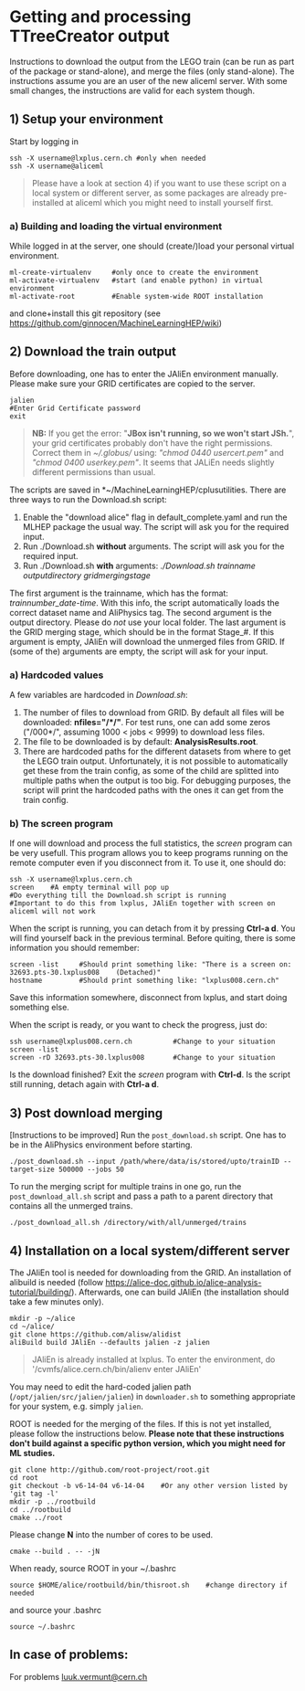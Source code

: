 # Getting and processing TTreeCreator output

Instructions to download the output from the LEGO train (can be run as part of the package or stand-alone), and merge the files (only stand-alone). The instructions assume you are an user of the new aliceml server. With some small changes, the instructions are valid for each system though.

## 1) Setup your environment

Start by logging in
```
ssh -X username@lxplus.cern.ch #only when needed
ssh -X username@aliceml
```
> Please have a look at section 4) if you want to use these script on a local system or different server, as some packages are already pre-installed at aliceml which you might need to install yourself first.

### a) Building and loading the virtual environment

While logged in at the server, one should (create/)load your personal virtual environment.
```
ml-create-virtualenv     #only once to create the environment
ml-activate-virtualenv   #start (and enable python) in virtual environment
ml-activate-root         #Enable system-wide ROOT installation
```
and clone+install this git repository (see https://github.com/ginnocen/MachineLearningHEP/wiki)

## 2) Download the train output

Before downloading, one has to enter the JAliEn environment manually. Please make sure your GRID certificates are copied to the server.
```
jalien
#Enter Grid Certificate password
exit
```
> **NB:** If you get the error: "**JBox isn't running, so we won't start JSh.**", your grid certificates probably don't have the right permissions. Correct them in *~/.globus/* using: *"chmod 0440 usercert.pem"* and *"chmod 0400 userkey.pem"*. It seems that JALiEn needs slightly different permissions than usual.


The scripts are saved in *~/MachineLearningHEP/cplusutilities. There are three ways to run the Download.sh script:
1) Enable the "download alice" flag in default_complete.yaml and run the MLHEP package the usual way. The script will ask you for the required input.
2) Run ./Download.sh **without** arguments. The script will ask you for the required input.
3) Run ./Download.sh **with** arguments: *./Download.sh trainname outputdirectory gridmergingstage*

The first argument is the trainname, which has the format: *trainnumber_date-time*. With this info, the script automatically loads the correct dataset name and AliPhysics tag. The second argument is the output directory. Please do *not* use your local folder. The last argument is the GRID merging stage, which should be in the format Stage_#. If this argument is empty, JAliEn will download the unmerged files from GRID. If (some of the) arguments are empty, the script will ask for your input.


### a) Hardcoded values

A few variables are hardcoded in *Download.sh*:
1) The number of files to download from GRID. By default all files will be downloaded: **nfiles="/*/"**. For test runs, one can add some zeros ("/000*/", assuming 1000 < jobs < 9999) to download less files.
2) The file to be downloaded is by default: **AnalysisResults.root**.
3) There are hardcoded paths for the different datasets from where to get the LEGO train output. Unfortunately, it is not possible to automatically get these from the train config, as some of the child are splitted into multiple paths when the output is too big. For debugging purposes, the script will print the hardcoded paths with the ones it can get from the train config.

### b) The screen program

If one will download and process the full statistics, the *screen* program can be very usefull. This program allows you to keep programs running on the remote computer even if you disconnect from it. To use it, one should do:
```
ssh -X username@lxplus.cern.ch
screen    #A empty terminal will pop up
#Do everything till the Download.sh script is running
#Important to do this from lxplus, JAliEn together with screen on aliceml will not work
```
When the script is running, you can detach from it by pressing **Ctrl-a d**. You will find yourself back in the previous terminal. Before quiting, there is some information you should remember:
```
screen -list     #Should print something like: "There is a screen on: 32693.pts-30.lxplus008    (Detached)"
hostname         #Should print something like: "lxplus008.cern.ch"
```
Save this information somewhere, disconnect from lxplus, and start doing something else.

When the script is ready, or you want to check the progress, just do:
```
ssh username@lxplus008.cern.ch          #Change to your situation
screen -list
screen -rD 32693.pts-30.lxplus008       #Change to your situation
```
Is the download finished? Exit the *screen* program with **Ctrl-d**. Is the script still running, detach again with **Ctrl-a d**.


## 3) Post download merging
[Instructions to be improved] Run the `post_download.sh` script. One has to be in the AliPhysics environment before starting.
```
./post_download.sh --input /path/where/data/is/stored/upto/trainID --target-size 500000 --jobs 50
```
To run the merging script for multiple trains in one go, run the `post_download_all.sh` script and pass a path to a parent directory that contains all the unmerged trains.
```
./post_download_all.sh /directory/with/all/unmerged/trains
```


## 4) Installation on a local system/different server

The JAliEn tool is needed for downloading from the GRID. An installation of alibuild is needed (follow https://alice-doc.github.io/alice-analysis-tutorial/building/). Afterwards, one can build JAliEn (the installation should take a few minutes only).
```
mkdir -p ~/alice
cd ~/alice/
git clone https://github.com/alisw/alidist
aliBuild build JAliEn --defaults jalien -z jalien
```
> JAliEn is already installed at lxplus. To enter the environment, do '/cvmfs/alice.cern.ch/bin/alienv enter JAliEn'

You may need to edit the hard-coded jalien path (`/opt/jalien/src/jalien/jalien`) in `downloader.sh` to
something appropriate for your system, e.g. simply `jalien`.

ROOT is needed for the merging of the files. If this is not yet installed, please follow the instructions below. **Please note that these instructions don't build against a specific python version, which you might need for ML studies.**
```
git clone http://github.com/root-project/root.git
cd root
git checkout -b v6-14-04 v6-14-04    #Or any other version listed by 'git tag -l'
mkdir -p ../rootbuild
cd ../rootbuild
cmake ../root
```
Please change **N** into the number of cores to be used.
```
cmake --build . -- -jN
```
When ready, source ROOT in your ~/.bashrc
```
source $HOME/alice/rootbuild/bin/thisroot.sh    #change directory if needed
```
and source your .bashrc
```
source ~/.bashrc
```

## In case of problems:

For problems luuk.vermunt@cern.ch
